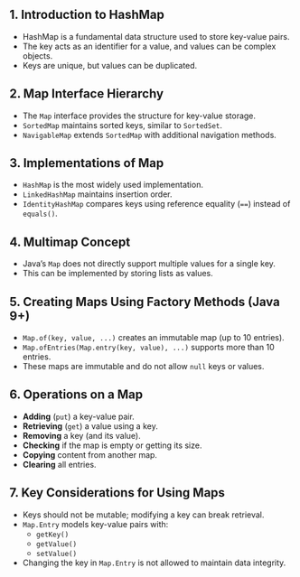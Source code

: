 ## 1. Introduction to HashMap
- HashMap is a fundamental data structure used to store key-value pairs.
- The key acts as an identifier for a value, and values can be complex objects.
- Keys are unique, but values can be duplicated.

## 2. Map Interface Hierarchy
- The `Map` interface provides the structure for key-value storage.
- `SortedMap` maintains sorted keys, similar to `SortedSet`.
- `NavigableMap` extends `SortedMap` with additional navigation methods.

## 3. Implementations of Map
- `HashMap` is the most widely used implementation.
- `LinkedHashMap` maintains insertion order.
- `IdentityHashMap` compares keys using reference equality (`==`) instead of `equals()`.

## 4. Multimap Concept
- Java’s `Map` does not directly support multiple values for a single key.
- This can be implemented by storing lists as values.

## 5. Creating Maps Using Factory Methods (Java 9+)
- `Map.of(key, value, ...)` creates an immutable map (up to 10 entries).
- `Map.ofEntries(Map.entry(key, value), ...)` supports more than 10 entries.
- These maps are immutable and do not allow `null` keys or values.

## 6. Operations on a Map
- **Adding** (`put`) a key-value pair.
- **Retrieving** (`get`) a value using a key.
- **Removing** a key (and its value).
- **Checking** if the map is empty or getting its size.
- **Copying** content from another map.
- **Clearing** all entries.

## 7. Key Considerations for Using Maps
- Keys should not be mutable; modifying a key can break retrieval.
- `Map.Entry` models key-value pairs with:
  - `getKey()`
  - `getValue()`
  - `setValue()`
- Changing the key in `Map.Entry` is not allowed to maintain data integrity.
